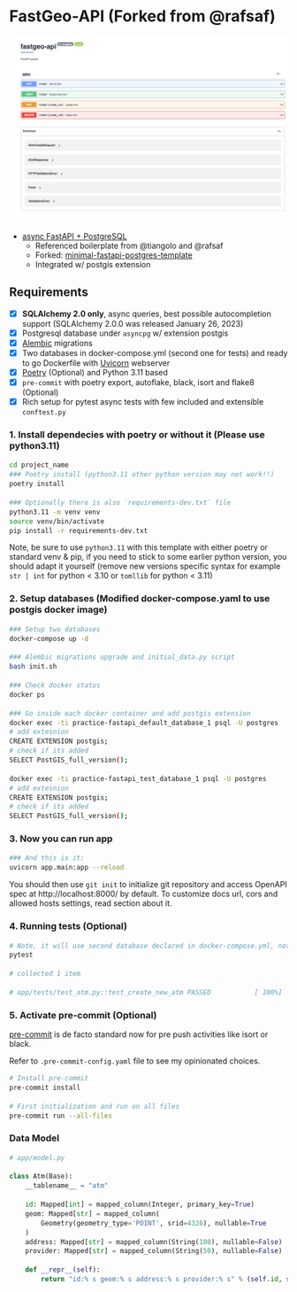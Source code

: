 # FastGeo-API (Forked from @rafsaf)
![api-example](./screenshot.png)

- [async FastAPI + PostgreSQL](#minimal-async-fastapi--postgresql-template)
    - Referenced boilerplate from @tiangolo and @rafsaf
    - Forked: [minimal-fastapi-postgres-template](https://github.com/rafsaf/minimal-fastapi-postgres-template) 
    - Integrated w/ postgis extension


## Requirements

- [x] **SQLAlchemy 2.0 only**, async queries, best possible autocompletion support (SQLAlchemy 2.0.0 was released January 26, 2023)
- [x] Postgresql database under `asyncpg` w/ extension postgis
- [x] [Alembic](https://alembic.sqlalchemy.org/en/latest/) migrations
- [x] Two databases in docker-compose.yml (second one for tests) and ready to go Dockerfile with [Uvicorn](https://www.uvicorn.org/) webserver
- [x] [Poetry](https://python-poetry.org/docs/) (Optional) and Python 3.11 based
- [x] `pre-commit` with poetry export, autoflake, black, isort and flake8 (Optional)
- [x] Rich setup for pytest async tests with few included and extensible `conftest.py`

### 1. Install dependecies with poetry or without it (Please use python3.11)

```bash
cd project_name
### Poetry install (python3.11 other python version may not work!!)
poetry install

### Optionally there is also `requirements-dev.txt` file
python3.11 -m venv venv
source venv/bin/activate
pip install -r requirements-dev.txt
```

Note, be sure to use `python3.11` with this template with either poetry or standard venv & pip, if you need to stick to some earlier python version, you should adapt it yourself (remove new versions specific syntax for example `str | int` for python < 3.10 or `tomllib` for python < 3.11)

### 2. Setup databases (Modified docker-compose.yaml to use postgis docker image)

```bash
### Setup two databases
docker-compose up -d

### Alembic migrations upgrade and initial_data.py script
bash init.sh

### Check docker status
docker ps

### Go inside each docker container and add postgis extension
docker exec -ti practice-fastapi_default_database_1 psql -U postgres
# add extesnion
CREATE EXTENSION postgis;
# check if its added
SELECT PostGIS_full_version();

docker exec -ti practice-fastapi_test_database_1 psql -U postgres
# add extesnion
CREATE EXTENSION postgis;
# check if its added
SELECT PostGIS_full_version();

```

### 3. Now you can run app

```bash
### And this is it:
uvicorn app.main:app --reload

```

You should then use `git init` to initialize git repository and access OpenAPI spec at http://localhost:8000/ by default. To customize docs url, cors and allowed hosts settings, read section about it.

### 4. Running tests (Optional)

```bash
# Note, it will use second database declared in docker-compose.yml, not default one
pytest

# collected 1 item

# app/tests/test_atm.py::test_create_new_atm PASSED           [ 100%]
```                                                               
### 5. Activate pre-commit (Optional) 

[pre-commit](https://pre-commit.com/) is de facto standard now for pre push activities like isort or black.

Refer to `.pre-commit-config.yaml` file to see my opinionated choices.

```bash
# Install pre-commit
pre-commit install

# First initialization and run on all files
pre-commit run --all-files
```


### Data Model

```python
# app/model.py

class Atm(Base):
    __tablename__ = "atm"

    id: Mapped[int] = mapped_column(Integer, primary_key=True)
    geom: Mapped[str] = mapped_column(
        Geometry(geometry_type='POINT', srid=4326), nullable=True
    )
    address: Mapped[str] = mapped_column(String(100), nullable=False)
    provider: Mapped[str] = mapped_column(String(50), nullable=False)

    def __repr__(self):
        return "id:% s geom:% s address:% s provider:% s" % (self.id, self.geom, self.address, self.provider)
```
